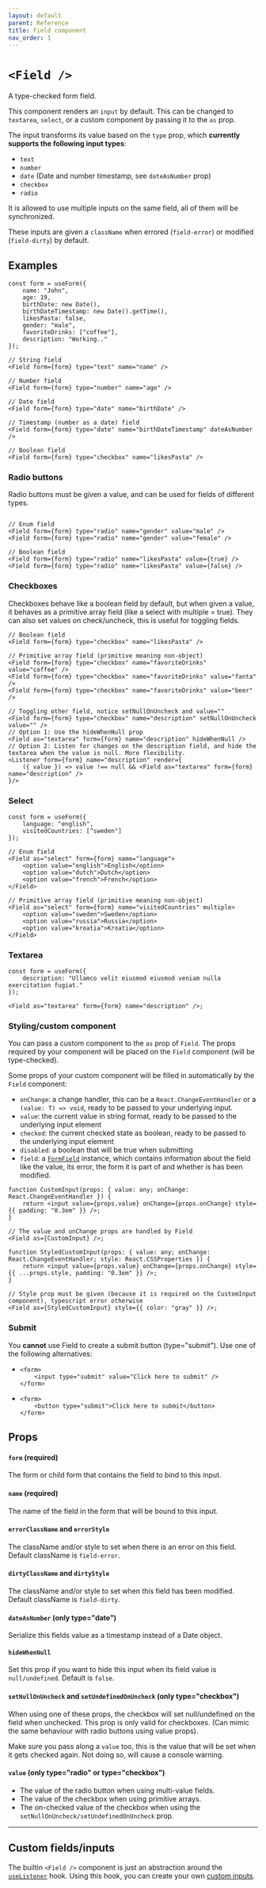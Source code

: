 ```yaml
---
layout: default
parent: Reference
title: Field component
nav_order: 1
---
```


# `<Field />`

A type-checked form field.

This component renders an `input` by default. This can be changed to `textarea`, `select`, or a custom component by passing it to the `as` prop.

The input transforms its value based on the `type` prop, which **currently supports the following input types**:

-   `text`
-   `number`
-   `date` (Date and number timestamp, see `dateAsNumber` prop)
-   `checkbox`
-   `radio`

It is allowed to use multiple inputs on the same field, all of them will be synchronized.

These inputs are given a `className` when errored (`field-error`) or modified (`field-dirty`) by default.

## Examples

```tsx
const form = useForm({
    name: "John",
    age: 19,
    birthDate: new Date(),
    birthDateTimestamp: new Date().getTime(),
    likesPasta: false,
    gender: "male",
    favoriteDrinks: ["coffee"],
    description: "Working.."
});

// String field
<Field form={form} type="text" name="name" />

// Number field
<Field form={form} type="number" name="age" />

// Date field
<Field form={form} type="date" name="birthDate" />

// Timestamp (number as a date) field
<Field form={form} type="date" name="birthDateTimestamp" dateAsNumber />

// Boolean field
<Field form={form} type="checkbox" name="likesPasta" />

```

### Radio buttons

Radio buttons must be given a value, and can be used for fields of different types.

```tsx

// Enum field
<Field form={form} type="radio" name="gender" value="male" />
<Field form={form} type="radio" name="gender" value="female" />

// Boolean field
<Field form={form} type="radio" name="likesPasta" value={true} />
<Field form={form} type="radio" name="likesPasta" value={false} />
```

### Checkboxes

Checkboxes behave like a boolean field by default, but when given a value, it behaves as a primitive array field (like a select with multiple = true). They can also set values on check/uncheck, this is useful for toggling fields.

```tsx
// Boolean field
<Field form={form} type="checkbox" name="likesPasta" />

// Primitive array field (primitive meaning non-object)
<Field form={form} type="checkbox" name="favoriteDrinks" value="coffee" />
<Field form={form} type="checkbox" name="favoriteDrinks" value="fanta" />
<Field form={form} type="checkbox" name="favoriteDrinks" value="beer" />

// Toggling other field, notice setNullOnUncheck and value=""
<Field form={form} type="checkbox" name="description" setNullOnUncheck value="" />
// Option 1: Use the hideWhenNull prop
<Field as="textarea" form={form} name="description" hideWhenNull />
// Option 2: Listen for changes on the description field, and hide the textarea when the value is null. More flexibility.
<Listener form={form} name="description" render={
    ({ value }) => value !== null && <Field as="textarea" form={form} name="description" />
}/>
```

### Select

```tsx
const form = useForm({
    language: "english",
    visitedCountries: ["sweden"]
});

// Enum field
<Field as="select" form={form} name="language">
    <option value="english">English</option>
    <option value="dutch">Dutch</option>
    <option value="french">French</option>
</Field>

// Primitive array field (primitive meaning non-object)
<Field as="select" form={form} name="visitedCountries" multiple>
    <option value="sweden">Sweden</option>
    <option value="russia">Russia</option>
    <option value="kroatia">Kroatia</option>
</Field>
```

### Textarea

```tsx
const form = useForm({
    description: "Ullamco velit eiusmod eiusmod veniam nulla exercitation fugiat."
});

<Field as="textarea" form={form} name="description" />;
```

### Styling/custom component

You can pass a custom component to the `as` prop of `Field`. The props required by your component will be placed on the `Field` component (will be type-checked).

Some props of your custom component will be filled in automatically by the `Field` component:

-   `onChange`: a change handler, this can be a `React.ChangeEventHandler` or a `(value: T) => void`, ready to be passed to your underlying input.
-   `value`: the current value in string format, ready to be passed to the underlying input element
-   `checked`: the current checked state as boolean, ready to be passed to the underlying input element
-   `disabled`: a boolean that will be true when submitting
-   `field`: a [`FormField`](/typed-react-form/reference/useListener.html#return-value) instance, which contains information about the field like the value, its error, the form it is part of and whether is has been modified.

```tsx
function CustomInput(props: { value: any; onChange: React.ChangeEventHandler }) {
    return <input value={props.value} onChange={props.onChange} style={{ padding: "0.3em" }} />;
}

// The value and onChange props are handled by Field
<Field as={CustomInput} />;

function StyledCustomInput(props: { value: any; onChange: React.ChangeEventHandler; style: React.CSSProperties }) {
    return <input value={props.value} onChange={props.onChange} style={{ ...props.style, padding: "0.3em" }} />;
}

// Style prop must be given (because it is required on the CustomInput component), typescript error otherwise
<Field as={StyledCustomInput} style={{ color: "gray" }} />;
```

### Submit

You **cannot** use Field to create a submit button (type="submit"). Use one of the following alternatives:

-   ```tsx
    <form>
        <input type="submit" value="Click here to submit" />
    </form>
    ```
-   ```tsx
    <form>
        <button type="submit">Click here to submit</button>
    </form>
    ```

## Props

#### `form` **(required)**

The form or child form that contains the field to bind to this input.

#### `name` **(required)**

The name of the field in the form that will be bound to this input.

#### `errorClassName` and `errorStyle`

The className and/or style to set when there is an error on this field. Default className is `field-error`.

#### `dirtyClassName` and `dirtyStyle`

The className and/or style to set when this field has been modified. Default className is `field-dirty`.

#### `dateAsNumber` (only type="date")

Serialize this fields value as a timestamp instead of a Date object.

#### `hideWhenNull`

Set this prop if you want to hide this input when its field value is `null/undefined`. Default is `false`.

#### `setNullOnUncheck` and `setUndefinedOnUncheck` (only type="checkbox")

When using one of these props, the checkbox will set null/undefined on the field when unchecked. This prop is only valid for checkboxes. (Can mimic the same behaviour with radio buttons using value props).

Make sure you pass along a `value` too, this is the value that will be set when it gets checked again. Not doing so, will cause a console warning.

#### `value` (only type="radio" or type="checkbox")

-   The value of the radio button when using multi-value fields.
-   The value of the checkbox when using primitive arrays.
-   The on-checked value of the checkbox when using the `setNullOnUncheck/setUndefinedOnUncheck` prop.

---

## Custom fields/inputs

The builtin `<Field />` component is just an abstraction around the [`useListener`](/typed-react-form/reference/useListener) hook. Using this hook, you can create your own [custom inputs](/typed-react-form/examples/Custom-input).
